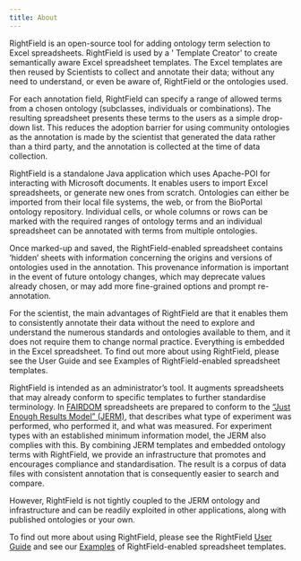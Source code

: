 ```yaml
---
title: About
---
```


RightField is an open-source tool for adding ontology term selection to Excel spreadsheets. RightField is used by a '
Template Creator' to create semantically aware Excel spreadsheet templates. The Excel templates are then reused by
Scientists to collect and annotate their data; without any need to understand, or even be aware of, RightField or the
ontologies used.

For each annotation field, RightField can specify a range of allowed terms from a chosen ontology (subclasses,
individuals or combinations). The resulting spreadsheet presents these terms to the users as a simple drop-down list.
This reduces the adoption barrier for using community ontologies as the annotation is made by the scientist that
generated the data rather than a third party, and the annotation is collected at the time of data collection.

RightField is a standalone Java application which uses Apache-POI for interacting with Microsoft documents. It enables
users to import Excel spreadsheets, or generate new ones from scratch. Ontologies can either be imported from their
local file systems, the web, or from the BioPortal ontology repository. Individual cells, or whole columns or rows can
be marked with the required ranges of ontology terms and an individual spreadsheet can be annotated with terms from
multiple ontologies.

Once marked-up and saved, the RightField-enabled spreadsheet contains ‘hidden’ sheets with information concerning the
origins and versions of ontologies used in the annotation. This provenance information is important in the event of
future ontology changes, which may deprecate values already chosen, or may add more fine-grained options and prompt
re-annotation.

For the scientist, the main advantages of RightField are that it enables them to consistently annotate their data
without the need to explore and understand the numerous standards and ontologies available to them, and it does not
require them to change normal practice. Everything is embedded in the Excel spreadsheet. To find out more about using
RightField, please see the User Guide and see Examples of RightField-enabled spreadsheet templates.

RightField is intended as an administrator’s tool. It augments spreadsheets that may already conform to specific
templates to further standardise terminology. In [FAIRDOM](https://fair-dom.org/) spreadsheets are prepared to conform to the [“Just Enough
Results Model” (JERM)](https://jermontology.org/), that describes what type of experiment was performed, who performed it, and what was measured.
For experiment types with an established minimum information model, the JERM also complies with this. By combining JERM
templates and embedded ontology terms with RightField, we provide an infrastructure that promotes and encourages
compliance and standardisation. The result is a corpus of data files with consistent annotation that is consequently
easier to search and compare.

However, RightField is not tightly coupled to the JERM ontology and infrastructure and can be readily exploited in other
applications, along with published ontologies or your own.

To find out more about using RightField, please see the RightField [User Guide](/guide.html) and see our [Examples](/templates.html) of RightField-enabled
spreadsheet templates.